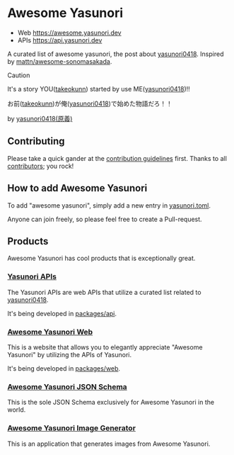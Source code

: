 # Awesome Yasunori

- Web https://awesome.yasunori.dev
- APIs https://api.yasunori.dev

A curated list of awesome yasunori, the post about [yasunori0418](https://github.com/yasunori0418). Inspired by [mattn/awesome-sonomasakada](https://github.com/mattn/awesome-sonomasakada).

> [!CAUTION]
> It's a story YOU([takeokunn](https://github.com/takeokunn)) started by use ME([yasunori0418](https://github.com/yasunori0418))!!
>
> お前([takeokunn](https://github.com/takeokunn))が俺([yasunori0418](https://github.com/yasunori0418))で始めた物語だろ！！
>
> by [yasunori0418(原義)](https://github.com/yasunori0418)

## Contributing

Please take a quick gander at the [contribution guidelines](https://github.com/times-yasunori/awesome-yasunori/blob/master/CONTRIBUTING.md) first.
Thanks to all [contributors](https://github.com/times-yasunori/awesome-yasunori/graphs/contributors); you rock!

## How to add Awesome Yasunori

To add "awesome yasunori", simply add a new entry in [yasunori.toml](./yasunori.toml).

Anyone can join freely, so please feel free to create a Pull-request.

## Products

Awesome Yasunori has cool products that is exceptionally great.

### [Yasunori APIs](https://api.yasunori.dev)

The Yasunori APIs are web APIs that utilize a curated list related to [yasunori0418](https://github.com/yasunori0418).

It's being developed in [packages/api](./packages/api).

### [Awesome Yasunori Web](https://awesome.yasunori.dev)

This is a website that allows you to elegantly appreciate "Awesome Yasunori" by utilizing the APIs of Yasunori.

It's being developed in [packages/web](./packages/web).

### [Awesome Yasunori JSON Schema](./schema.json)

This is the sole JSON Schema exclusively for Awesome Yasunori in the world.

### [Awesome Yasunori Image Generator](https://image.yasunori.dev/ogp?id=1)

This is an application that generates images from Awesome Yasunori.
